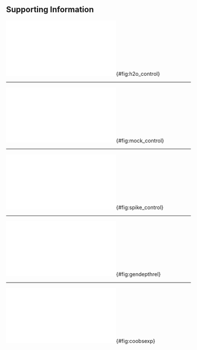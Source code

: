 
## Supporting Information

![Read counts of internal transcribed spacer (ITS2) sequences obtained from water controls, binned by assigned genus. Each panel shows reads from a separate aliquot of DNA-free water processed simultaneously through the same DNA extraction, PCR, and sequencing pipeline as the root samples. Notice that the y-axis shows raw read counts (not sample proportions as in other figures) and that the scale differs between panels.](../figs/h2o.pdf){#fig:h2o_control}

***

![Genus identities of internal transcribed spacer (ITS2) reads obtained from a mock community of DNA obtained from known-species root samples. Green dots show proportion of template DNA added to the mixture. Black bars show the proportion of reads obtained. Panels are technical replicates, each separately amplified and sequenced from the same aliquot of mixed DNA.](../figs/mock_gen.pdf){#fig:mock_control}

***

![Species identities of internal transcribed spacer (ITS2) reads obtained from (top row) DNA extracted from single-species root samples, and (second two rows) DNA from the '*Andropogon gerardii*' sample spiked with 1%, 5%, or 10% *Elymus canadensis* or *Sorghastrum nutans* DNA. Notice that the barcoding assignment identifies the dominant sequence from the '*Andropogon gerardii*' sample as *Solidago*, not a grass!](../figs/spikes.pdf){#fig:spike_control}

***

![Relative abundance (fraction of reads from each sample) as a function of sample depth for each observed plant genus. Sequences were clustered at 99% similarity and identified to species according to the closest BLAST match against internal transcribed spacer (ITS2) sequences in the Genbank `nt` database. Taxa were then collapsed by genus and groups with a mean abundance less than 1% per sample were removed for plotting.](../figs/genus_depth.pdf){#fig:gendepthrel}

***

![Observed species co-occurrence rates versus the rates expected for independent, randomly distributed species of the same abundance, calculated separately for (a-c) shallow, medium, and deep soil layers, or (d) all samples from all depths. Each point represents one pair of species and the observed co-occurrence rate is the number of root samples with at least 1% of reads attributed to each species in the pair. Colors indicate species pairs whose co-occurrence rate differs significantly (P < 0.05) from the null model.](../figs/cooccur_obs_exp.pdf){#fig:coobsexp}